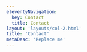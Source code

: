 ```yaml
---
eleventyNavigation:
  key: Contact
  title: Contact
layout: 'layouts/col-2.html'
title: 'Contact'
metaDesc: 'Replace me'
---
```

